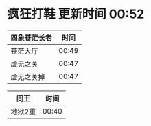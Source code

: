# 疯狂打鞋 更新时间 00:52

| 四象苍茫长老   | 时间    |
|--------|-------|
| 苍茫大厅 | 00:49 |
| 虚无之关 | 00:47 |
| 虚无之关掉 | 00:47 |

| 间王   | 时间    |
|--------|-------|
| 地狱2重 | 00:40 |